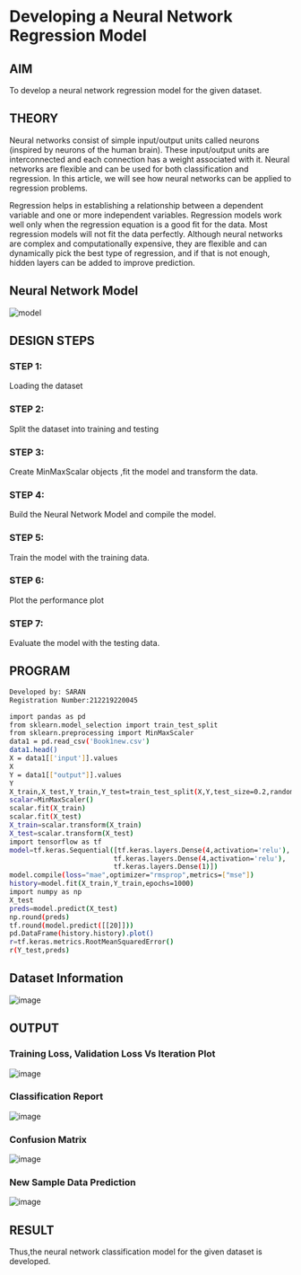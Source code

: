 # Developing a Neural Network Regression Model

## AIM

To develop a neural network regression model for the given dataset.

## THEORY

Neural networks consist of simple input/output units called neurons (inspired by neurons of the human brain). These input/output units are interconnected and each connection has a weight associated with it. Neural networks are flexible and can be used for both classification and regression. In this article, we will see how neural networks can be applied to regression problems.

Regression helps in establishing a relationship between a dependent variable and one or more independent variables. Regression models work well only when the regression equation is a good fit for the data. Most regression models will not fit the data perfectly. Although neural networks are complex and computationally expensive, they are flexible and can dynamically pick the best type of regression, and if that is not enough, hidden layers can be added to improve prediction.

## Neural Network Model
![model](https://user-images.githubusercontent.com/114344373/192255825-adf9a1ff-501e-475a-bc38-e40b22b4621b.jpg)


## DESIGN STEPS

### STEP 1:

Loading the dataset

### STEP 2:

Split the dataset into training and testing

### STEP 3:

Create MinMaxScalar objects ,fit the model and transform the data.

### STEP 4:

Build the Neural Network Model and compile the model.

### STEP 5:

Train the model with the training data.

### STEP 6:

Plot the performance plot

### STEP 7:

Evaluate the model with the testing data.

## PROGRAM

```sh
Developed by: SARAN
Registration Number:212219220045

import pandas as pd
from sklearn.model_selection import train_test_split
from sklearn.preprocessing import MinMaxScaler
data1 = pd.read_csv('Book1new.csv')
data1.head()
X = data1[['input']].values
X
Y = data1[["output"]].values
Y
X_train,X_test,Y_train,Y_test=train_test_split(X,Y,test_size=0.2,random_state=42)
scalar=MinMaxScaler()
scalar.fit(X_train)
scalar.fit(X_test)
X_train=scalar.transform(X_train)
X_test=scalar.transform(X_test)
import tensorflow as tf
model=tf.keras.Sequential([tf.keras.layers.Dense(4,activation='relu'),
                          tf.keras.layers.Dense(4,activation='relu'),
                          tf.keras.layers.Dense(1)])
model.compile(loss="mae",optimizer="rmsprop",metrics=["mse"])
history=model.fit(X_train,Y_train,epochs=1000)
import numpy as np
X_test
preds=model.predict(X_test)
np.round(preds)
tf.round(model.predict([[20]]))
pd.DataFrame(history.history).plot()
r=tf.keras.metrics.RootMeanSquaredError()
r(Y_test,preds)

```
## Dataset Information
![image](https://user-images.githubusercontent.com/75235813/189538394-40eec53b-a6aa-4ea2-bc62-0631958cb7b1.png)



## OUTPUT

### Training Loss, Validation Loss Vs Iteration Plot

![image](https://user-images.githubusercontent.com/75235813/189538471-bd92a874-ba80-4714-b005-b7de74d1c5bf.png)

### Classification Report

![image](https://user-images.githubusercontent.com/75235813/189538508-c3918f90-7041-4324-966f-1becca9ee18d.png)

### Confusion Matrix

![image](https://user-images.githubusercontent.com/75235813/189538524-e1fac22d-152c-4d15-8df3-7d4ed3976b98.png)


### New Sample Data Prediction

![image](https://user-images.githubusercontent.com/75235813/189538551-ba7ad872-cbfc-4b8d-9c25-474b6c2e456c.png)

## RESULT
Thus,the neural network classification model for the given dataset is developed.
